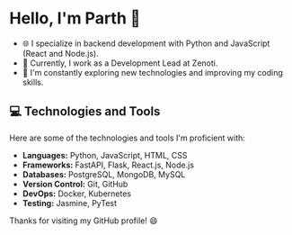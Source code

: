 # Hello, I'm Parth 👋

- 🌐 I specialize in backend development with Python and JavaScript (React and Node.js).
- 💼 Currently, I work as a Development Lead at Zenoti.
- 🔭 I'm constantly exploring new technologies and improving my coding skills.


## 💻 Technologies and Tools

Here are some of the technologies and tools I'm proficient with:

- **Languages:** Python, JavaScript, HTML, CSS
- **Frameworks:** FastAPI, Flask, React.js, Node.js
- **Databases:** PostgreSQL, MongoDB, MySQL
- **Version Control:** Git, GitHub
- **DevOps:** Docker, Kubernetes
- **Testing:** Jasmine, PyTest

<!--
## 🌟 Projects

Here are some of my notable projects:

1. **[Project Name](Link to Project)** - Brief project description.
2. **[Project Name](Link to Project)** - Brief project description.
3. **[Project Name](Link to Project)** - Brief project description.

You can find more of my work on my [portfolio website](Your Portfolio Website Link).

## 📚 Blog Posts

I enjoy sharing my knowledge and experience through blog posts. Here are some of my recent articles:

1. [Article Title](Link to Article)
   - Description of the article.

2. [Article Title](Link to Article)
   - Description of the article.

3. [Article Title](Link to Article)
   - Description of the article.

## 📫 Let's Connect

- [LinkedIn](Your LinkedIn Profile Link)
- [Twitter](Your Twitter Profile Link)
- [Dev.to](Your Dev.to Profile Link)

Feel free to connect with me on social media or reach out via email. I'm always open to interesting discussions and collaboration opportunities.
-->

Thanks for visiting my GitHub profile! 😄

